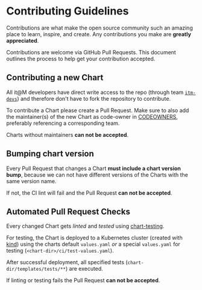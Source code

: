 # Contributing Guidelines

Contributions are what make the open source community such an amazing place to learn, inspire, and create. Any contributions you make are **greatly appreciated**.

Contributions are welcome via GitHub Pull Requests. This document outlines the process to help get your contribution accepted.

## Contributing a new Chart

All it@M developers have direct write access to the repo (through team [`itm-devs`](https://github.com/orgs/it-at-m/teams/itm-devs)) and therefore don't have to fork the repository to contribute.

To contribute a Chart please create a Pull Request. Make sure to also add the maintainer(s) of the new Chart as code-owner in [CODEOWNERS](.github/CODEOWNERS), preferably referencing a corresponding team.

Charts without maintainers **can not be accepted**.

## Bumping chart version

Every Pull Request that changes a Chart **must include a chart version bump**, because we can not have different versions of the Charts with the same version name.

If not, the CI lint will fail and the Pull Request **can not be accepted**.

## Automated Pull Request Checks

Every changed Chart gets _linted_ and _tested_ using [chart-testing](https://github.com/helm/chart-testing).

For testing, the Chart is deployed to a Kubernetes cluster (created with [kind](https://kind.sigs.k8s.io/)) using the charts default `values.yaml` _or_ a special `values.yaml` for testing (`<chart-dir>/ci/test-values.yaml`).

After successful deployment, all specified tests (`chart-dir/templates/tests/**`) are executed.

If linting or testing fails the Pull Request **can not be accepted**.
